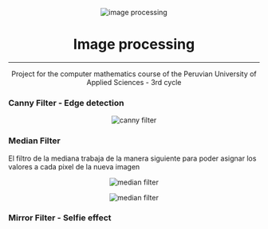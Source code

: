<div align="center">
  
  ![image processing](https://www.gdpicture.com/wp-content/uploads/image-processing.png)
  
  # Image processing  
  --- 
  Project for the computer mathematics course of the Peruvian University of Applied Sciences - 3rd cycle

</div>


### Canny Filter - Edge detection


<div align="center">
  
  
  ![canny filter](https://docs.opencv.org/3.4.0/canny1.jpg)
  
  
</div>

### Median Filter
El filtro de la mediana trabaja de la manera siguiente para poder asignar los valores a cada pixel de la nueva imagen

<div align="center">
  
  
  ![median filter](http://artemhlezin.com/images/posts/median/median.gif)
  
  ![median filter](http://in.mathworks.com/matlabcentral/mlc-downloads/downloads/submissions/16201/versions/3/previews/toolbox_image/html/content_08.png)
  
  
</div>

### Mirror Filter - Selfie effect

